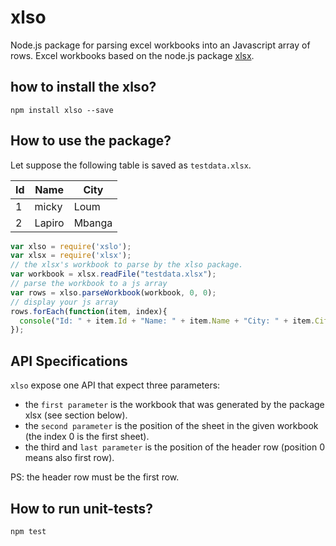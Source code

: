 # xlso
Node.js package for parsing excel workbooks into an Javascript array of rows. Excel workbooks based on the node.js package [xlsx](https://github.com/SheetJS/js-xlsx).

## how to install the xlso?

```Schell
npm install xlso --save
```

## How to use the package?

Let suppose the following table is saved as `testdata.xlsx`.

| Id    | Name  | City  |
| ----- | ----- | ----- |
|  1    | micky | Loum  |
|  2    | Lapiro| Mbanga|

```Javascript
var xlso = require('xslo');
var xlsx = require('xlsx');
// the xlsx's workbook to parse by the xlso package.
var workbook = xlsx.readFile("testdata.xlsx");
// parse the workbook to a js array
var rows = xlso.parseWorkbook(workbook, 0, 0);
// display your js array
rows.forEach(function(item, index){
  console("Id: " + item.Id + "Name: " + item.Name + "City: " + item.City);
});
```

## API Specifications
`xlso` expose one API that expect three parameters:
* the `first parameter` is the workbook that was generated by the package xlsx (see section below).
* the `second parameter` is the position of the sheet in the given workbook (the index 0 is the first sheet).
* the third and `last parameter` is the position of the header row (position 0 means also first row).

PS: the header row must be the first row.

## How to run unit-tests?

```Schell
npm test
```
